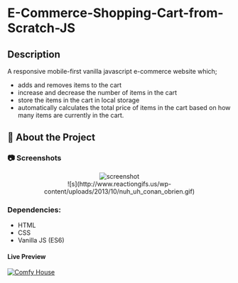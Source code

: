 # E-Commerce-Shopping-Cart-from-Scratch-JS

## Description
A responsive mobile-first vanilla javascript e-commerce website which; 

* adds and removes items to the cart
* increase and decrease the number of items in the cart
* store the items in the cart in local storage
* automatically calculates the total price of items in the cart based on how many items are currently in the cart.

<!-- About the Project -->
## :star2: About the Project


<!-- Screenshots -->
### :camera: Screenshots

<div align="center"> 
  <img src="https://i.imgur.com/qC0x5bC.png" alt="screenshot" />
</div>
<div align="center"> 
  ![s](http://www.reactiongifs.us/wp-content/uploads/2013/10/nuh_uh_conan_obrien.gif)
</div>

### Dependencies:

* HTML
* CSS
* Vanilla JS (ES6)

#### Live Preview 

[![Comfy House](https://dabuttonfactory.com/button.png?t=Live+Demo&f=Open+Sans-Bold&ts=16&tc=fff&hp=45&vp=20&w=180&h=40&c=round&bgt=unicolored&bgc=0275d8 "Click button to open live demo")](https://comfy-house096.netlify.app/)




